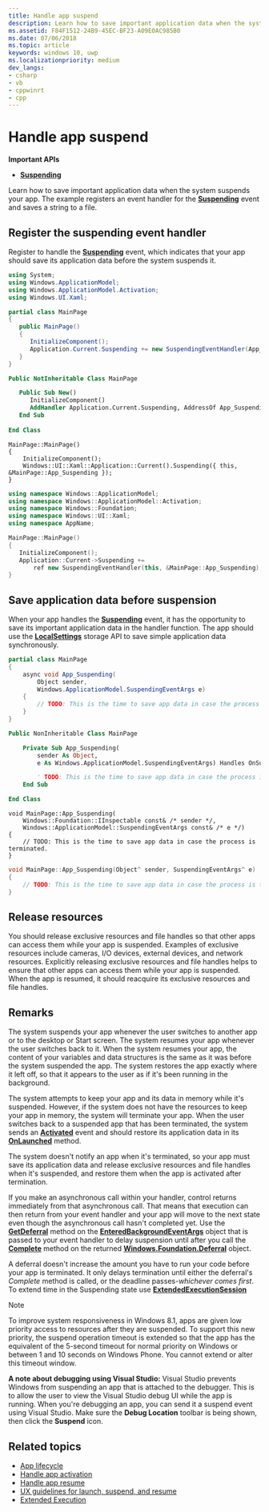 ```yaml
---
title: Handle app suspend
description: Learn how to save important application data when the system suspends your app.
ms.assetid: F84F1512-24B9-45EC-BF23-A09E0AC985B0
ms.date: 07/06/2018
ms.topic: article
keywords: windows 10, uwp
ms.localizationpriority: medium
dev_langs:
- csharp
- vb
- cppwinrt
- cpp
---
```

# Handle app suspend

**Important APIs**

- [**Suspending**](https://msdn.microsoft.com/library/windows/apps/br242341)

Learn how to save important application data when the system suspends your app. The example registers an event handler for the [**Suspending**](https://msdn.microsoft.com/library/windows/apps/br242341) event and saves a string to a file.

## Register the suspending event handler

Register to handle the [**Suspending**](https://msdn.microsoft.com/library/windows/apps/br242341) event, which indicates that your app should save its application data before the system suspends it.

```csharp
using System;
using Windows.ApplicationModel;
using Windows.ApplicationModel.Activation;
using Windows.UI.Xaml;

partial class MainPage
{
   public MainPage()
   {
      InitializeComponent();
      Application.Current.Suspending += new SuspendingEventHandler(App_Suspending);
   }
}
```

```vb
Public NotInheritable Class MainPage

   Public Sub New()
      InitializeComponent()
      AddHandler Application.Current.Suspending, AddressOf App_Suspending
   End Sub
   
End Class
```

```cppwinrt
MainPage::MainPage()
{
    InitializeComponent();
    Windows::UI::Xaml::Application::Current().Suspending({ this, &MainPage::App_Suspending });
}
```

```cpp
using namespace Windows::ApplicationModel;
using namespace Windows::ApplicationModel::Activation;
using namespace Windows::Foundation;
using namespace Windows::UI::Xaml;
using namespace AppName;

MainPage::MainPage()
{
   InitializeComponent();
   Application::Current->Suspending +=
       ref new SuspendingEventHandler(this, &MainPage::App_Suspending);
}
```

## Save application data before suspension

When your app handles the [**Suspending**](https://msdn.microsoft.com/library/windows/apps/br242341) event, it has the opportunity to save its important application data in the handler function. The app should use the [**LocalSettings**](https://msdn.microsoft.com/library/windows/apps/br241622) storage API to save simple application data synchronously.

```csharp
partial class MainPage
{
    async void App_Suspending(
        Object sender,
        Windows.ApplicationModel.SuspendingEventArgs e)
    {
        // TODO: This is the time to save app data in case the process is terminated.
    }
}
```

```vb
Public NonInheritable Class MainPage

    Private Sub App_Suspending(
        sender As Object,
        e As Windows.ApplicationModel.SuspendingEventArgs) Handles OnSuspendEvent.Suspending

        ' TODO: This is the time to save app data in case the process is terminated.
    End Sub

End Class
```

```cppwinrt
void MainPage::App_Suspending(
    Windows::Foundation::IInspectable const& /* sender */,
    Windows::ApplicationModel::SuspendingEventArgs const& /* e */)
{
    // TODO: This is the time to save app data in case the process is terminated.
}
```

```cpp
void MainPage::App_Suspending(Object^ sender, SuspendingEventArgs^ e)
{
    // TODO: This is the time to save app data in case the process is terminated.
}
```

## Release resources

You should release exclusive resources and file handles so that other apps can access them while your app is suspended. Examples of exclusive resources include cameras, I/O devices, external devices, and network resources. Explicitly releasing exclusive resources and file handles helps to ensure that other apps can access them while your app is suspended. When the app is resumed, it should reacquire  its exclusive resources and file handles.

## Remarks

The system suspends your app whenever the user switches to another app or to the desktop or Start screen. The system resumes your app whenever the user switches back to it. When the system resumes your app, the content of your variables and data structures is the same as it was before the system suspended the app. The system restores the app exactly where it left off, so that it appears to the user as if it's been running in the background.

The system attempts to keep your app and its data in memory while it's suspended. However, if the system does not have the resources to keep your app in memory, the system will terminate your app. When the user switches back to a suspended app that has been terminated, the system sends an [**Activated**](https://msdn.microsoft.com/library/windows/apps/br225018) event and should restore its application data in its [**OnLaunched**](https://msdn.microsoft.com/library/windows/apps/br242335) method.

The system doesn't notify an app when it's terminated, so your app must save its application data and release exclusive resources and file handles when it's suspended, and restore them when the app is activated after termination.

If you make an asynchronous call within your handler, control returns immediately from that asynchronous call. That means that execution can then return from your event handler and your app will move to the next state even though the asynchronous call hasn't completed yet. Use the [**GetDeferral**](https://aka.ms/Kt66iv) method on the [**EnteredBackgroundEventArgs**](https://aka.ms/Ag2yh4) object that is passed to your event handler to delay suspension until after you call the [**Complete**](https://msdn.microsoft.com/library/windows/apps/windows.foundation.deferral.complete.aspx) method on the returned [**Windows.Foundation.Deferral**](https://msdn.microsoft.com/library/windows/apps/windows.foundation.deferral.aspx) object.

A deferral doesn't increase the amount you have to run your code before your app is terminated. It only delays termination until either the deferral's *Complete* method is called, or the deadline passes-*whichever comes first*. To extend time in the Suspending state use [**ExtendedExecutionSession**](run-minimized-with-extended-execution.md)

> [!NOTE]
> To improve system responsiveness in Windows 8.1, apps are given low priority access to resources after they are suspended. To support this new priority, the suspend operation timeout is extended so that the app has the equivalent of the 5-second timeout for normal priority on Windows or between 1 and 10 seconds on Windows Phone. You cannot extend or alter this timeout window.

**A note about debugging using Visual Studio:** Visual Studio prevents Windows from suspending an app that is attached to the debugger. This is to allow the user to view the Visual Studio debug UI while the app is running. When you're debugging an app, you can send it a suspend event using Visual Studio. Make sure the **Debug Location** toolbar is being shown, then click the **Suspend** icon.

## Related topics

* [App lifecycle](app-lifecycle.md)
* [Handle app activation](activate-an-app.md)
* [Handle app resume](resume-an-app.md)
* [UX guidelines for launch, suspend, and resume](https://msdn.microsoft.com/library/windows/apps/dn611862)
* [Extended Execution](run-minimized-with-extended-execution.md)

 

 
